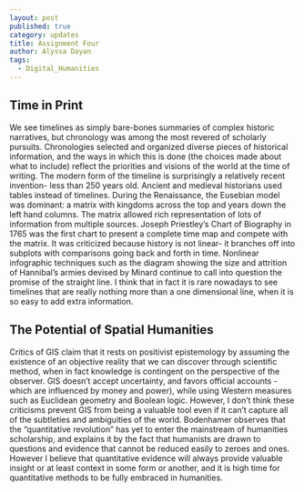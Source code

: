 ```yaml
---
layout: post
published: true
category: updates
title: Assignment Four
author: Alyssa Dayan
tags:
  - Digital_Humanities
---
```

## Time in Print
We see timelines as simply bare-bones summaries of complex historic narratives, but chronology was among the most revered of scholarly pursuits. Chronologies selected and organized diverse pieces of historical information, and the ways in which this is done (the choices made about what to include) reflect the priorities and visions of the world at the time of writing.
The modern form of the timeline is surprisingly a relatively recent invention- less than 250 years old.
Ancient and medieval historians used tables instead of timelines. During the Renaissance, the Eusebian model was dominant: a matrix with kingdoms across the top and years down the left hand columns. The matrix allowed rich representation of lots of information from multiple sources.
Joseph Priestley’s Chart of Biography in 1765 was the first chart to present a complete time map and compete with the matrix. It was criticized because history is not linear- it branches off into subplots with comparisons going back and forth in time. Nonlinear infographic techniques such as the diagram showing the size and attrition of Hannibal’s armies devised by Minard continue to call into question the promise of the straight line. I think that in fact it is rare nowadays to see timelines that are really nothing more than a one dimensional line, when it is so easy to add extra information.

## The Potential of Spatial Humanities
Critics of GIS claim that it rests on positivist epistemology by assuming the existence of an objective reality that we can discover through scientific method, when in fact knowledge is contingent on the perspective of the observer. GIS doesn’t accept uncertainty, and favors official accounts - which are influenced by money and power), while using Western measures such as Euclidean geometry and Boolean logic. 
However, I don’t think these criticisms prevent GIS from being a valuable tool even if it can’t capture all of the subtleties and ambiguities of the world. Bodenhamer observes that the “quantitative revolution” has yet to enter the mainstream of humanities scholarship, and explains it by the fact that humanists are drawn to questions and evidence that cannot be reduced easily to zeroes and ones. However I believe that quantitative evidence will always provide valuable insight or at least context in some form or another, and it is high time for quantitative methods to be fully embraced in humanities.

